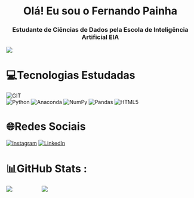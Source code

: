 <h1 align="center">Olá! Eu sou o Fernando Painha</h1>
<h3 align="center">Estudante de Ciências de Dados pela Escola de Inteligência Artificial EIA</h3>


[![](EIA)](https://www.eia.ai/a/ocns1)

# 💻Tecnologias Estudadas
![GIT](https://img.shields.io/badge/Git-E34F26?style=for-the-badge&logo=git&logoColor=white)<br>
![Python](https://img.shields.io/badge/python-3670A0?style=for-the-badge&logo=python&logoColor=ffdd54) 
 ![Anaconda](https://img.shields.io/badge/Anaconda-%2344A833.svg?style=for-the-badge&logo=anaconda&logoColor=white) ![NumPy](https://img.shields.io/badge/numpy-%23013243.svg?style=for-the-badge&logo=numpy&logoColor=white) ![Pandas](https://img.shields.io/badge/pandas-%23150458.svg?style=for-the-badge&logo=pandas&logoColor=white) ![HTML5](https://img.shields.io/badge/html5-%23E34F26.svg?style=for-the-badge&logo=html5&logoColor=white)

# 🌐Redes Sociais
[![Instagram](https://img.shields.io/badge/Instagram-%23E4405F.svg?logo=Instagram&logoColor=white)](https://instagram.com/fernandopainha) [![LinkedIn](https://img.shields.io/badge/LinkedIn-%230077B5.svg?logo=linkedin&logoColor=white)](https://www.linkedin.com/in/fernando-painha-0ba8a4211/)


# 📊GitHub Stats :
![](https://github-readme-stats.vercel.app/api?username=Fpainha&theme=radical&hide_border=true&include_all_commits=true&count_private=true)
&nbsp;&nbsp;&nbsp;&nbsp;&nbsp;&nbsp;&nbsp;&nbsp;&nbsp;&nbsp;&nbsp;&nbsp;&nbsp;&nbsp;&nbsp;&nbsp;&nbsp;&nbsp;
![](https://github-readme-stats.vercel.app/api/top-langs/?username=Fpainha&theme=radical&hide_border=true&include_all_commits=true&count_private=true&layout=compact)<br/><br/>